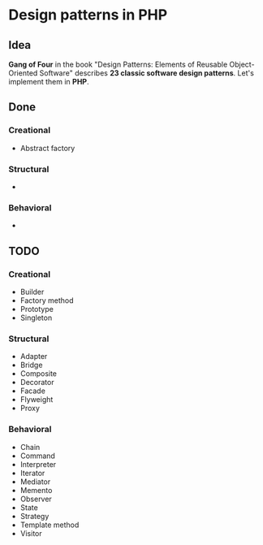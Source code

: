 # Design patterns in PHP

## Idea
**Gang of Four** in the book "Design Patterns: Elements of Reusable Object-Oriented Software" describes **23 classic software design patterns**.
Let's implement them in **PHP**.

## Done

### Creational
- Abstract factory

### Structural
-

### Behavioral
-

## TODO

### Creational

- Builder
- Factory method
- Prototype
- Singleton

### Structural

- Adapter
- Bridge
- Composite
- Decorator
- Facade
- Flyweight
- Proxy

### Behavioral
- Chain
- Command
- Interpreter
- Iterator
- Mediator
- Memento
- Observer
- State
- Strategy
- Template method
- Visitor
